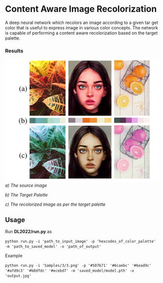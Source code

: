 
# Content Aware Image Recolorization
A deep neural network  which recolors an image according to a given tar
get color that is useful to express image in various color concepts. The network is capable of
performing a content aware recolorization based on the target palette. 

### Results
![Results](DL2022/Samples/results.png)
*a) The source image*

*b) The Target Palette*

*c) The recolorized image as per the target palette*

## Usage
Run __DL2022/run.py__ as

`python run.py -i 'path_to_input_image' -p 'hexcodes_of_color_palette' -m 'path_to_saved_model' -o 'path_of_output'`

Example

`python run.py -i 'Samples/3/3.png' -p '#507b71' '#6caebc' '#6ead9c' '#afd9c3' '#b8dfdc' '#ecebd7' -m 'saved_model/model.pth' -o 'output.jpg'`

